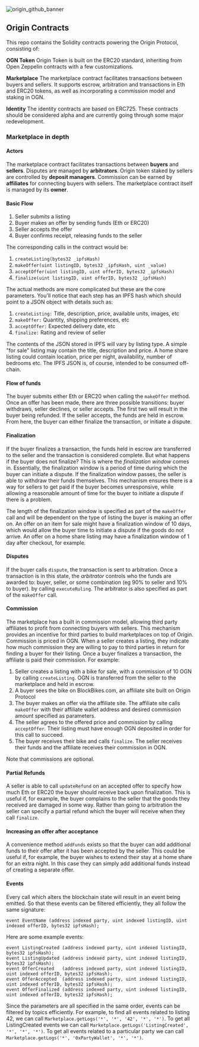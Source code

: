 
![origin_github_banner](https://user-images.githubusercontent.com/673455/37314301-f8db9a90-2618-11e8-8fee-b44f38febf38.png)

## Origin Contracts

This repo contains the Solidity contracts powering the Origin Protocol, consisting of:

**OGN Token**
Origin Token is built on the ERC20 standard, inheriting from Open Zeppelin contracts with a few customizations.

**Marketplace**
The marketplace contract facilitates transactions between buyers and sellers. It supports escrow, arbitration and transactions in Eth and ERC20 tokens, as well as incorporating a commission model and staking in OGN.

**Identity**
The identity contracts are based on ERC725. These contracts should be considered alpha and are currently going through some major redevelopment.

### Marketplace in depth

#### Actors

The marketplace contract facilitates transactions between **buyers** and **sellers**. Disputes are managed by **arbitrators**. Origin token staked by sellers are controlled by **deposit managers**. Commission can be earned by **affiliates** for connecting buyers with sellers. The marketplace contract itself is managed by its **owner**.

#### Basic Flow

1. Seller submits a listing
2. Buyer makes an offer by sending funds (Eth or ERC20)
3. Seller accepts the offer
4. Buyer confirms receipt, releasing funds to the seller

The corresponding calls in the contract would be:

1. `createListing(bytes32 _ipfsHash)`
2. `makeOffer(uint listingID, bytes32 _ipfsHash, uint _value)`
3. `acceptOffer(uint listingID, uint offerID, bytes32 _ipfsHash)`
4. `finalize(uint listingID, uint offerID, bytes32 _ipfsHash)`

The actual methods are more complicated but these are the core parameters. You'll notice that each step has an IPFS hash which should point to a JSON object with details such as:

1. `createListing:` Title, description, price, available units, images, etc
2. `makeOffer:` Quantity, shipping preferences, etc
3. `acceptOffer:` Expected delivery date, etc
4. `finalize:` Rating and review of seller

The contents of the JSON stored in IPFS will vary by listing type. A simple "for sale" listing may contain the title, description and price. A home share listing could contain location, price per night, availability, number of bedrooms etc. The IPFS JSON is, of course, intended to be consumed off-chain.

####  Flow of funds

The buyer submits either Eth or ERC20 when calling the `makeOffer` method. Once an offer has been made, there are three possible transitions: buyer withdraws, seller declines, or seller accepts. The first two will result in the buyer being refunded. If the seller accepts, the funds are held in escrow. From here, the buyer can either finalize the transaction, or initiate a dispute.

#### Finalization

If the buyer finalizes a transaction, the funds held in escrow are transferred to the seller and the transaction is considered complete. But what happens if the buyer does not finalize? This is where the _finalization window_ comes in. Essentially, the finalization window is a period of time during which the buyer can initiate a dispute. If the finalization window passes, the seller is able to withdraw their funds themselves. This mechanism ensures there is a way for sellers to get paid if the buyer becomes unresponsive, while allowing a reasonable amount of time for the buyer to initiate a dispute if there is a problem.

The length of the finalization window is specified as part of the `makeOffer` call and will be dependent on the type of listing the buyer is making an offer on. An offer on an item for sale might have a finalization window of 10 days, which would allow the buyer time to initiate a dispute if the goods do not arrive. An offer on a home share listing may have a finalization window of 1 day after checkout, for example.

####  Disputes

If the buyer calls `dispute`, the transaction is sent to arbitration. Once a transaction is in this state, the _arbitrator_ controls who the funds are awarded to: buyer, seller, or some combination (eg 90% to seller and 10% to buyer). by calling `executeRuling`. The arbitrator is also specified as part of the `makeOffer` call.

####  Commission

The marketplace has a built in commission model, allowing third party affiliates to profit from connecting buyers with sellers. This mechanism provides an incentive for third parties to build marketplaces on top of Origin. Commission is priced in OGN. When a seller creates a listing, they indicate how much commission they are willing to pay to third parties in return for finding a buyer for their listing. Once a buyer finalizes a transaction, the affiliate is paid their commission. For example:

1. Seller creates a listing with a bike for sale, with a commission of 10 OGN by calling `createListing`. OGN is transferred from the seller to the marketplace and held in escrow.
2. A buyer sees the bike on BlockBikes.com, an affiliate site built on Origin Protocol
3. The buyer makes an offer via the affiliate site. The affiliate site calls `makeOffer` with their affiliate wallet address and desired commission amount specified as parameters.
4. The seller agrees to the offered price and commission by calling `acceptOffer`. Their listing must have enough OGN deposited in order for this call to succeed.
5. The buyer receives their bike and calls `finalize`. The seller receives their funds and the affiliate receives their commission in OGN.

Note that commissions are optional.

#### Partial Refunds

A seller is able to call `updateRefund` on an accepted offer to specify how much Eth or ERC20 the buyer should receive back upon finalization. This is useful if, for example, the buyer complains to the seller that the goods they received are damaged in some way. Rather than going to arbitration the seller can specify a partial refund which the buyer will receive when they call `finalize`.

#### Increasing an offer after acceptance

A convenience method `addFunds` exists so that the buyer can add additional funds to their offer after it has been accepted by the seller. This could be useful if, for example, the buyer wishes to extend their stay at a home share for an extra night. In this case they can simply add additional funds instead of creating a separate offer.

#### Events

Every call which alters the blockchain state will result in an event being emitted. So that these events can be filtered efficiently, they all follow the same signature:

`event EventName (address indexed party, uint indexed listingID, uint indexed offerID, bytes32 ipfsHash);`

Here are some example events:

```
event ListingCreated (address indexed party, uint indexed listingID, bytes32 ipfsHash);
event ListingUpdated (address indexed party, uint indexed listingID, bytes32 ipfsHash);
event OfferCreated   (address indexed party, uint indexed listingID, uint indexed offerID, bytes32 ipfsHash);
event OfferAccepted  (address indexed party, uint indexed listingID, uint indexed offerID, bytes32 ipfsHash);
event OfferFinalized (address indexed party, uint indexed listingID, uint indexed offerID, bytes32 ipfsHash);
```

Since the parameters are all specified in the same order, events can be filtered by topics efficiently. For example, to find all events related to listing 42, we can call `Marketplace.getLogs('*', '*', '42', '*', '*')`. To get all ListingCreated events we can call `Marketplace.getLogs('ListingCreated', '*', '*', '*')`. To get all events related to a particular party we can call `Marketplace.getLogs('*', '0xPartyWallet', '*', '*')`.
